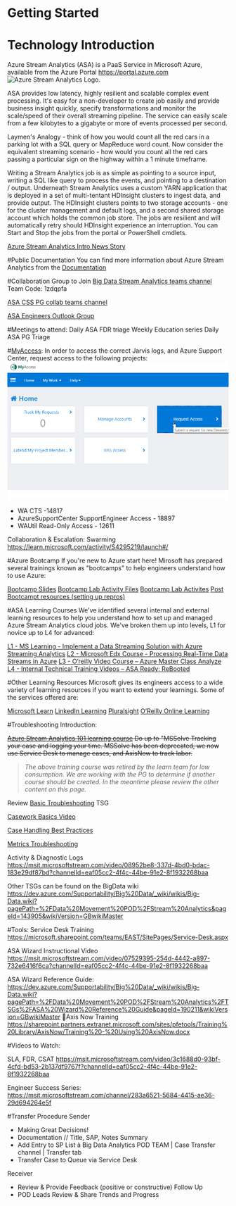 # Getting Started


# **Technology Introduction**

Azure Stream Analytics (ASA) is a PaaS Service in Microsoft Azure, available from the Azure Portal https://portal.azure.com
![Azure Stream Analytics Logo](https://docs.microsoft.com/en-us/azure/stream-analytics/media/stream-analytics-introduction/stream-analytics-intro-pipeline.png).

ASA provides low latency, highly resilient and scalable complex event processing. It's easy for a non-developer to create job easily and provide business insight quickly, specify transformations and monitor the scale/speed of their overall streaming pipeline. The service can easily scale from a few kilobytes to a gigabyte or more of events processed per second.

Laymen's Analogy - think of how you would count all the red cars in a parking lot with a SQL query or MapReduce word count. Now consider the equivalent streaming scenario - how would you count all the red cars passing a particular sign on the highway within a 1 minute timeframe.

Writing a Stream Analytics job is as simple as pointing to a source input, writing a SQL like query to process the events, and pointing to a destination / output. Underneath Stream Analytics uses a custom YARN application that is deployed in a set of multi-tentant HDInsight clusters to ingest data, and provide output. The HDInsight clusters points to two storage accounts - one for the cluster management and default logs, and a second shared storage account which holds the common job store. The jobs are resilient and will automatically retry should HDInsight experience an interruption. You can Start and Stop the jobs from the portal or PowerShell cmdlets.

[Azure Stream Analytics Intro News Story](https://microsoft.sharepoint.com/teams/bidpwiki/Pages1/Azure%20Stream%20Analytics%20Intro%20News%20Story.aspx)

#Public Documentation
You can find more information about Azure Stream Analytics from the [Documentation](https://docs.microsoft.com/en-us/azure/stream-analytics/)

#Collaboration Group to Join
[Big Data Stream Analytics teams channel](https://teams.microsoft.com/l/channel/19%3aed61c2064c6941d2988493b7cdce55d7%40thread.skype/z%2520-%2520Stream%2520Analytics?groupId=d6c5d9c8-f14e-4cb6-a79a-1874c3b84cb6&tenantId=72f988bf-86f1-41af-91ab-2d7cd011db47)
Team Code: 1zdqpfa

[ASA CSS PG collab teams channel](https://teams.microsoft.com/l/team/19%3aaa42f7f4a4bd4daf88581ddc76faf624%40thread.skype/conversations?groupId=f4ae42e4-0a6c-44b7-8865-20266713a849&tenantId=72f988bf-86f1-41af-91ab-2d7cd011db47)


[ASA Engineers Outlook Group](https://outlook-sdf.office.com/owa/ASAEngineers@service.microsoft.com/groupsubscription.ashx?action=join&source=Outlook&guid=e58c0254-744d-404e-87c7-5cdc7aba458a)



#Meetings to attend:
Daily ASA FDR triage
Weekly Education series
Daily ASA PG Triage

#[MyAccess](https://myaccess/identityiq/home.jsf):
In order to access the correct Jarvis logs, and Azure Support Center, request access to the following projects:
![myAccess.png](/.attachments/myAccess-b87156c8-689c-4fef-99e9-5d4fa98fc70e.png)

- WA CTS -14817
- AzureSupportCenter SupportEngineer Access - 18897
- WAUtil Read-Only Access - 12611
         
Collaboration & Escalation: Swarming https://learn.microsoft.com/activity/S4295219/launch#/

#Azure Bootcamp
If you're new to Azure start here! Mirosoft has prepared several trainings known as "bootcamps" to help engineers understand how to use Azure:

[Bootcamp Slides](http://aka.ms/bootcamp/slides)
[Bootcamp Lab Activity Files](http://aka.ms/bootcamp/labcode)
[Bootcamp Lab Activites](http://aka.ms/bootcamp/labmanual)
[Post Bootcampt resources (setting up repros)](https://nam06.safelinks.protection.outlook.com/?url=https%3A%2F%2Fmicrosoft.sharepoint.com%2Fteams%2FWAG%2FBootcamp%2FHOLLatestPresentations%2FForms%2FAllItems.aspx%3Fviewpath%3D%252Fteams%252FWAG%252FBootcamp%252FHOLLatestPresentations%252FForms%252FAllItems%252Easpx%26id%3D%252Fteams%252FWAG%252FBootcamp%252FHOLLatestPresentations%252FAfter%2520Boot%2520Camp&data=02%7C01%7CTiffany.Fischer%40microsoft.com%7Cbae3f8762bc6446c5f0908d76a01ec81%7C72f988bf86f141af91ab2d7cd011db47%7C1%7C0%7C637094428800157602&sdata=Bi2Y4IPXt3m5HqsgiTTDR8uAb7Xjyrfgc%2BfvPb3kRuk%3D&reserved=0) 

#ASA Learning Courses
We've identified several internal and external learning resources to help you understand how to set up and managed Azure Stream Analytics cloud jobs. We've broken them up into levels, L1 for novice up to L4 for advanced:

[L1 - MS Learning - Implement a Data Streaming Solution with Azure Streaming Analytics](https://docs.microsoft.com/en-us/learn/paths/implement-data-streaming-with-asa/)
[L2 - Microsoft Edx Course - Processing Real-Time Data Streams in Azure](https://courses.edx.org/courses/course-v1:Microsoft+DAT223.2x+3T2019/course/)
[L3 - O’reilly Video Course – Azure Master Class Analyze](https://learning.oreilly.com/videos/azure-masterclass-analyze/9781789340327/9781789340327-video2_1)
[L4 - Internal Technical Training Videos – ASA Ready: ReBooted](https://msit.microsoftstream.com/channel/eaf05cc2-4f4c-44be-91e2-8f1932268baa)

#Other Learning Resources
Microsoft gives its engineers access to a wide variety of learning resources if you want to extend your learnings. Some of the services offered are:

[Microsoft Learn](https://nam06.safelinks.protection.outlook.com/?url=http%3A%2F%2Fmicrosoft.com%2Flearn&data=02%7C01%7CTiffany.Fischer%40microsoft.com%7Cbae3f8762bc6446c5f0908d76a01ec81%7C72f988bf86f141af91ab2d7cd011db47%7C1%7C0%7C637094428800167596&sdata=fYaj%2FKvixqfbxQlOrMnqkRaWp%2F0ZEKhEAWckksxSwSk%3D&reserved=0)
[LinkedIn Learning](https://nam06.safelinks.protection.outlook.com/?url=http%3A%2F%2Flynda.com%2F&data=02%7C01%7CTiffany.Fischer%40microsoft.com%7Cbae3f8762bc6446c5f0908d76a01ec81%7C72f988bf86f141af91ab2d7cd011db47%7C1%7C0%7C637094428800177591&sdata=X5s37X3MuRSR15y0kcecaOS3FbcKwkKJfvquza58NgM%3D&reserved=0)
[Pluralsight](https://aka.ms/pluralsight)
[O’Reilly Online Learning](http://aka.ms/safari)

#Troubleshooting Introduction:

~~[Azure Stream Analytics 101 learning course](https://learn.microsoft.com/activity/S1604001/launch#/)
Do up to "MSSolve Tracking your case and logging your time. MSSolve has been deprecated, we now use Service Desk to manage cases, and AxisNow to track labor.~~

>*The above training course was retired by the learn team for low consumption. We are working with the PG to determine if another course should be created. In the meantime please review the other content on this page.*


Review [Basic Troubleshooting](https://dev.azure.com/Supportability/Big%20Data/_wiki/wikis/Big-Data.wiki?pagePath=%2FData%20Movement%20POD%2FStream%20Analytics%2FTSGs%2FBasic%20Troubleshooting&pageId=181135&wikiVersion=GBwikiMaster) TSG


[Casework Basics Video](https://msit.microsoftstream.com/video/72e5a0f5-8dd9-471d-b346-8403a9eeef7c?channelId=eaf05cc2-4f4c-44be-91e2-8f1932268baa)

[Case Handling Best Practices](/Big-Data/Case-Management)

[Metrics Troubleshooting](https://msit.microsoftstream.com/video/a0710e60-8277-4d3b-b420-2a8fc2650e0b?channelId=eaf05cc2-4f4c-44be-91e2-8f1932268baa)

Activity & Diagnostic Logs
https://msit.microsoftstream.com/video/08952be8-337d-4bd0-bdac-183e29df87bd?channelId=eaf05cc2-4f4c-44be-91e2-8f1932268baa

Other TSGs can be found on the BigData wiki
https://dev.azure.com/Supportability/Big%20Data/_wiki/wikis/Big-Data.wiki?pagePath=%2FData%20Movement%20POD%2FStream%20Analytics&pageId=143905&wikiVersion=GBwikiMaster

#Tools:
Service Desk Training
https://microsoft.sharepoint.com/teams/EAST/SitePages/Service-Desk.aspx

ASA Wizard Instructional Video
https://msit.microsoftstream.com/video/07529395-254d-4442-a897-732e6416f6ca?channelId=eaf05cc2-4f4c-44be-91e2-8f1932268baa

ASA Wizard Reference Guide:
https://dev.azure.com/Supportability/Big%20Data/_wiki/wikis/Big-Data.wiki?pagePath=%2FData%20Movement%20POD%2FStream%20Analytics%2FTSGs%2FASA%20Wizard%20Reference%20Guide&pageId=190211&wikiVersion=GBwikiMaster
Axis Now Training
https://sharepoint.partners.extranet.microsoft.com/sites/pfetools/Training%20Library/AxisNow/Training%20-%20Using%20AxisNow.docx

#Videos to Watch:

SLA, FDR, CSAT
https://msit.microsoftstream.com/video/3c1688d0-93bf-4cfd-bd53-2b137df9767f?channelId=eaf05cc2-4f4c-44be-91e2-8f1932268baa

Engineer Success Series:
https://msit.microsoftstream.com/channel/283a6521-5684-4415-ae36-29d694264e5f

#Transfer Procedure
Sender
- Making Great Decisions!
- Documentation // Title, SAP, Notes Summary
- Add Entry to SP List à Big Data Analytics POD TEAM | Case Transfer channel | Transfer tab
- Transfer Case to Queue via Service Desk

Receiver
- Review & Provide Feedback (positive or constructive)
Follow Up
- POD Leads Review & Share Trends and Progress

